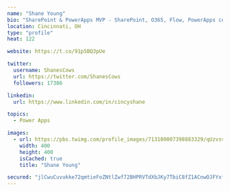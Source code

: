 ```yaml
---
name: "Shane Young"
bio: "SharePoint & PowerApps MVP - SharePoint, O365, Flow, PowerApps consulting? @PowerApps911 | Pure Snark? You found it."
location: Cincinnati, OH
type: "profile"
heat: 122

website: https://t.co/91p5BQ3pUe

twitter:
  username: ShanesCows
  url: https://twitter.com/ShanesCows
  followers: 17386

linkedin:
  url: https://www.linkedin.com/in/cincyshane

topics:
  - Power Apps

images:
  - url: https://pbs.twimg.com/profile_images/713100007398883329/qUzvsvQ3_400x400.jpg
    width: 400
    height: 400
    isCached: true
    title: "Shane Young"

secured: "jlCwuCuvukke72qmtieFoZNtlZwf72BHPRVTdXbJKy7TbiC8fZ1ACnwOJFYxfFnMB19k1MbFkhNMnrKWoFxFkoWW/Gy7k7bMS9KMOTKFDkBf53E8/xmjvaHS+92LMJmlC4gbpO23NyUZ8LfffGS41O018vDnUJ5gokRWFNKZTQV1ilKMGyY5TstMc7ZMhppfsgANvaaQO87hKauYzXYPavadUOBOHAc262HbbF9zS8Ce+RdZSfDQxWXwNApnELPR3t7mixJRHGe3dr/53O0LzZz6+o74WSryrmuW2bE3dQ3eJY5S89UKxI5lyfD5H3MlVgrDyjcqern2TJa45hj+OxPmzV3SsgHwrOr48yChjcwqMQua1hn33HlbyPc77tSkp9uVDngzsLHbpfWOabZ0VBRXONLHtPEUFZ07gYgu8rM=;sa1yDfJOe3/jXzJ5tgKYKA=="
---
```


